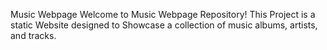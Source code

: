 Music Webpage
Welcome to Music Webpage Repository! This Project is a static Website designed to Showcase a collection of music albums, artists, and tracks.
